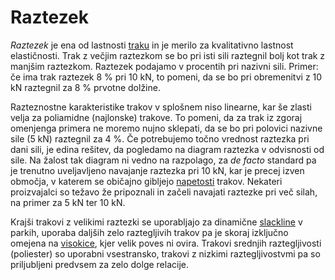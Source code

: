 # Raztezek

_Raztezek_ je ena od lastnosti [traku](/trak) in je merilo za kvalitativno
lastnost elastičnosti. Trak z večjim raztezkom se bo pri isti sili raztegnil
bolj kot trak z manjšim raztezkom. Raztezek podajamo v procentih pri nazivni
sili. Primer: če ima trak raztezek 8 % pri 10 kN, to pomeni, da se bo pri
obremenitvi z 10 kN raztegnil za 8 % prvotne dolžine.

Razteznostne karakteristike trakov v splošnem niso linearne, kar še zlasti velja
za poliamidne (najlonske) trakove. To pomeni, da za trak iz zgoraj omenjenga
primera ne moremo nujno sklepati, da se bo pri polovici nazivne sile (5 kN)
raztegnil za 4 %. Če potrebujemo točno vrednost raztezka pri dani sili, je edina
rešitev, da pogledamo na diagram raztezka v odvisnosti od sile. Na žalost tak
diagram ni vedno na razpolago, za _de facto_ standard pa je trenutno
uveljavljeno navajanje raztezka pri 10 kN, kar je precej izven območja, v
katerem se običajno gibljejo [napetosti](/napetost) trakov. Nekateri
proizvajalci so težavo že pripoznali in začeli navajati raztezke pri več silah,
na primer za 5 kN ter 10 kN.

Krajši trakovi z velikimi raztezki se uporabljajo za dinamične
[slackline](/slackline) v parkih, uporaba daljših zelo raztegljivih trakov pa je
skoraj izključno omejena na [visokice](/visokica), kjer velik poves ni ovira.
Trakovi srednjih raztegljivosti (poliester) so uporabni vsestransko, trakovi z
nizkimi raztegljivostvmi pa so priljubljeni predvsem za zelo dolge relacije.
